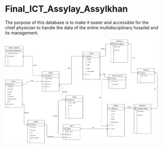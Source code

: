 # Final_ICT_Assylay_Assylkhan
The purpose of this database is to make it easier and accessible for the chief physician to handle the data of the entire multidisciplinary hospital and its management.

![ERD](erd_designed_1.png)
